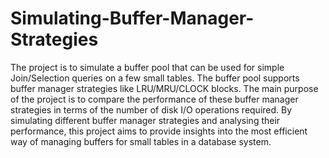 # Simulating-Buffer-Manager-Strategies
The project is to simulate a buffer pool that can be used for simple Join/Selection queries on a few small tables. The buffer pool supports buffer manager strategies like LRU/MRU/CLOCK blocks. The main purpose of the project is to compare the performance of these buffer manager strategies in terms of the number of disk I/O operations required. By simulating different buffer manager strategies and analysing their performance, this project aims to provide insights into the most efficient way of managing buffers for small tables in a database system.

